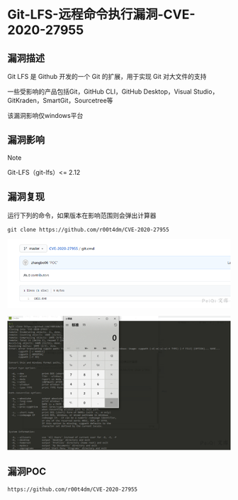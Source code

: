 # Git-LFS-远程命令执行漏洞-CVE-2020-27955

## 漏洞描述

Git LFS 是 Github 开发的一个 Git 的扩展，用于实现 Git 对大文件的支持

一些受影响的产品包括Git，GitHub CLI，GitHub Desktop，Visual Studio，GitKraden，SmartGit，Sourcetree等

该漏洞影响仅windows平台

## 漏洞影响

> [!NOTE]
>
> Git-LFS（git-lfs）<= 2.12

## 漏洞复现

运行下列的命令，如果版本在影响范围则会弹出计算器

```
git clone https://github.com/r00t4dm/CVE-2020-27955
```

![](Git-LFS-远程命令执行漏洞-CVE-2020-27955.assets/1627363568086367.jpg)

![](Git-LFS-远程命令执行漏洞-CVE-2020-27955.assets/162736356847535.jpg)

## 漏洞POC

```
https://github.com/r00t4dm/CVE-2020-27955
```

